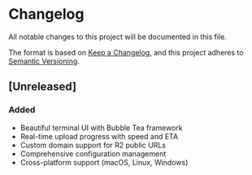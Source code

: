 # Changelog

All notable changes to this project will be documented in this file.

The format is based on [Keep a Changelog](https://keepachangelog.com/en/1.0.0/),
and this project adheres to [Semantic Versioning](https://semver.org/spec/v2.0.0.html).

## [Unreleased]

### Added
- Beautiful terminal UI with Bubble Tea framework
- Real-time upload progress with speed and ETA
- Custom domain support for R2 public URLs
- Comprehensive configuration management
- Cross-platform support (macOS, Linux, Windows)


